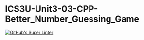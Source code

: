 # ICS3U-Unit3-03-CPP-Better_Number_Guessing_Game

[![GitHub's Super Linter](https://github.com/Mikayla-Barthelette-1/ICS3U-Unit3-03-CPP-Better_Number_Guessing_Game/workflows/GitHub's%20Super%20Linter/badge.svg)](https://github.com/Mikayla-Barthelette-1/ICS3U-Unit3-03-CPP-Better_Number_Guessing_Game/actions)
